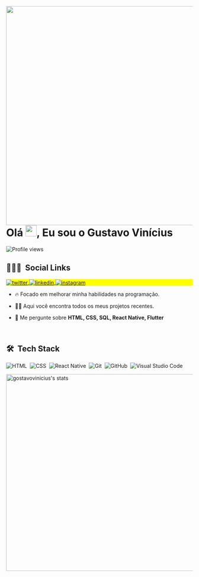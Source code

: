 <img align="right" height="590em" src="https://raw.githubusercontent.com/gist/gostavovinicius/56d970376ef1b68d49175581dac69d98/raw/4eff51205f1d12e3bf4353a667fab7b3fc6d5eac/githubcard.svg"/>
<h1 align="left">Olá <img src="https://raw.githubusercontent.com/kaueMarques/kaueMarques/master/hi.gif" width="30px">, Eu sou o Gustavo Vinícius</h1>
<p align="left"> <img src="https://komarev.com/ghpvc/?username=gostavovinicius&color=yellow" alt="Profile views" /> </p>


## 👨🏽‍🦲 &nbsp;Social Links

<p align="left" style="background:yellow">
<a href="https://twitter.com/gostavovinicius" target="_blank">
  <img align="center" src="https://img.shields.io/badge/-gostavovinicius-05122A?style=flat&logo=twitter" alt="twitter"/>  
</a>
<a href="https://www.linkedin.com/in/gostavovinicius/" target="_blank">
  <img align="center" src="https://img.shields.io/badge/-gostavovinicius-05122A?style=flat&logo=linkedin" alt="linkedin"/>
</a>
<a href="https://instagram.com/gostavovinicius" target="_blank">
 <img align="center" src="https://img.shields.io/badge/-gostavovinicius-05122A?style=flat&logo=instagram" alt="instagram"/>
</a>
</p>

- 🔥 Focado em melhorar minha habilidades na programação. 

- 👨‍💻 Aqui você encontra todos os meus projetos recentes.

- 💬 Me pergunte sobre **HTML, CSS, SQL, React Native, Flutter**

<br>

## 🛠 &nbsp;Tech Stack

![HTML](https://img.shields.io/badge/-HTML-05122A?style=flat&logo=HTML5)&nbsp;
![CSS](https://img.shields.io/badge/-CSS-05122A?style=flat&logo=CSS3&logoColor=1572B6)&nbsp;
![React Native](https://img.shields.io/badge/-React-05122A?style=flat&logo=reactnative)&nbsp;
![Git](https://img.shields.io/badge/-Git-05122A?style=flat&logo=git)&nbsp;
![GitHub](https://img.shields.io/badge/-GitHub-05122A?style=flat&logo=github)&nbsp;
![Visual Studio Code](https://img.shields.io/badge/-Visual%20Studio%20Code-05122A?style=flat&logo=visual-studio-code&logoColor=007ACC)&nbsp;

 <div>
 <p align="left">
<img width="530em" src="https://github-readme-stats.vercel.app/api?username=gostavovinicius&show_icons=true&theme=vision-friendly-dark" alt="gostavovinicius's stats"/>
</p>
